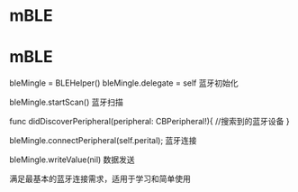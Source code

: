 # mBLE
# mBLE
   bleMingle = BLEHelper()
   bleMingle.delegate = self
   蓝牙初始化
   
  bleMingle.startScan()
  蓝牙扫描
  
  func didDiscoverPeripheral(peripheral: CBPeripheral!){
        //搜索到的蓝牙设备
  }

  bleMingle.connectPeripheral(self.perital);
  蓝牙连接
  
  bleMingle.writeValue(nil)
  数据发送
  
  满足最基本的蓝牙连接需求，适用于学习和简单使用
  
